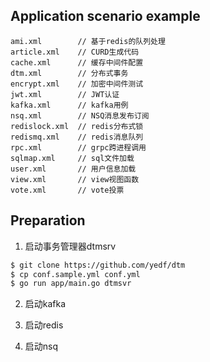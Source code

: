 ## Application scenario example

    ami.xml        // 基于redis的队列处理  
    article.xml    // CURD生成代码  
    cache.xml      // 缓存中间件配置  
    dtm.xml        // 分布式事务
    encrypt.xml    // 加密中间件测试  
    jwt.xml        // JWT认证   
    kafka.xml      // kafka用例  
    nsq.xml        // NSQ消息发布订阅
    redislock.xml  // redis分布式锁 
    redismq.xml    // redis消息队列 
    rpc.xml        // grpc跨进程调用  
    sqlmap.xml     // sql文件加载  
    user.xml       // 用户信息加载  
    view.xml       // view视图函数  
    vote.xml       // vote投票

## Preparation

1. 启动事务管理器dtmsrv
```sh
$ git clone https://github.com/yedf/dtm
$ cp conf.sample.yml conf.yml
$ go run app/main.go dtmsvr
```

2. 启动kafka

3. 启动redis

4. 启动nsq


